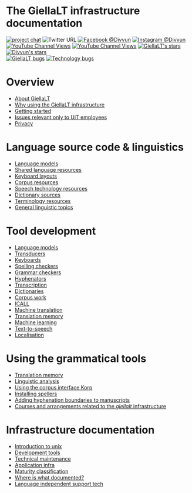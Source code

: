 # The GiellaLT infrastructure documentation

[![project chat](https://img.shields.io/badge/zulip-join_chat-brightgreen.svg?style=for-the-badge&logo=zulip)](http://giella.zulipchat.com)
![Twitter URL](https://img.shields.io/twitter/url?logo=twitter&style=for-the-badge&url=https%3A%2F%2Ftwitter.com%2Fdivvun)
[![Facebook @Divvun](https://img.shields.io/badge/Facebook-Divvun-brightgreen?style=for-the-badge&labelColor=black&logo=facebook)](https://facebook.com/Divvun)
[![Instagram @Divvun](https://img.shields.io/badge/Instagram-E4405F?style=for-the-badge&logo=instagram&logoColor=white)](https://www.instagram.com/divvun.no/)
 <br/>
[![YouTube Channel Views](https://img.shields.io/youtube/channel/views/UCkV9RzELCwl0SigSZpTif1A?style=social&label=Help%20videos)](https://www.youtube.com/channel/UCkV9RzELCwl0SigSZpTif1A)
[![YouTube Channel Views](https://img.shields.io/youtube/channel/views/UCT-1MTFDubjQBr4h1fpEQ0Q?style=social&label=Language)](https://www.youtube.com/channel/UCT-1MTFDubjQBr4h1fpEQ0Q)
[![GiellaLT's stars](https://img.shields.io/github/stars/giellalt?label=GiellaLT%20Stars&style=social)](https://github.com/search?q=user%3Agiellalt+stars%3A%3E0&type=Repositories&ref=advsearch&l=&l=)
[![Divvun's stars](https://img.shields.io/github/stars/divvun?label=Divvun%20Stars&style=social)](https://github.com/search?q=user%3Adivvun+stars%3A%3E0&type=Repositories&ref=advsearch&l=&l=)
 <br/>
[![GiellaLT bugs](https://img.shields.io/github/issues-search?label=GiellaLT%20bugs&query=user%3Agiellalt%20state%3Aopen&style=plastic)](https://github.com/search?q=user%3Agiellalt+state%3Aopen&type=Issues&ref=advsearch&l=&l=)
[![Technology bugs](https://img.shields.io/github/issues-search?label=Technology%20bugs&query=user%3Adivvun%20state%3Aopen&style=plastic)](https://github.com/search?q=user%3Adivvun+state%3Aopen&type=Issues&ref=advsearch&l=&l=)


# Overview

- [About GiellaLT](AboutGiellaLT.md)
- [Why using the GiellaLT infrastructure](https://indigenous-langtech.uit.no)
- [Getting started](infra/GettingStarted.md)
- [Issues relevant only to UiT employees](https://divvungiellatekno.github.io/giellalt.uit.no/)
- [Privacy](Personvern.md)

# Language source code & linguistics

<div class="twocolumn" markdown="1">

- [Language models](LanguageModels.md)
- [Shared language resources  ](SharedResources.md)
- [Keyboard layouts           ](KeyboardLayouts.md)
- [Corpus resources           ](CorpusResources.md)
- [Speech technology resources](SpeechTechnologyResources.md)
- [Dictionary sources         ](dicts/DictionarySources.md)
- [Terminology resources      ](TerminologyResources.md)
- [General linguistic topics  ](ling/common.md)

</div>

# Tool development

<div class="twocolumn" markdown="1">

- [Language models](lang/common/index.md)
- [Transducers](infra/Infrastructure.md)
- [Keyboards](keyboards/Overview.md)
- [Spelling checkers](proof/index.md)
- [Grammar checkers](proof/gramcheck/GrammarCheckerDocumentation.md)
- [Hyphenators](proof/hyph/index.md)
- [Transcription](transcriptions/index.md)
- [Dictionaries](dicts/dicts.md)
- [Corpus work](ling/corpusindex.md)
- [ICALL](https://giellalt.uit.no/ped/index.html) <!-- (ped/index.md) -->
- [Machine translation](mt/MachineTranslation.md)
- [Translation memory](tm/TranslationMemory.md)
- [Machine learning](ml/MachineLearning.md)
- [Text-to-speech](tts/index.md)
- [Localisation](localisation/Localisation.md)

</div>

# Using the grammatical tools

<div class="twocolumn" markdown="1">

- [Translation memory ](tm/TranslationMemory.md)
- [Linguistic analysis](ling/LinguisticAnalysis.md)
- [Using the corpus interface Korp](lang/common/Korp_usage.md)
- [Installing spellers](proof/installing/index.md)
- [Adding hyphenation boundaries to manuscripts](proof/hyph/how-to-hyphenate-without-hyphenator.md)
- [Courses and arrangements related to the *giellalt* infrastructure](courses/index.md)

</div>

# Infrastructure documentation

<div class="twocolumn" markdown="1">

- [Introduction to unix](tools/newunix.md)
- [Development tools](tools/tools.md)
- [Technical maintenance](infra/TechnicalMaintenance.md)
- [Application infra](infra/ApplicationInfrastructure.md)
- [Maturity classification](MaturityClassification.md)
- [Where is what documented?](DocumentationGuide.md)
- [Language independent support tech](https://github.com/divvun)

</div>
